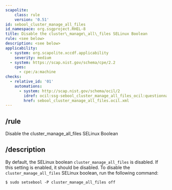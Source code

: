 ```yaml
---
scapolite:
    class: rule
    version: '0.51'
id: sebool_cluster_manage_all_files
id_namespace: org.ssgproject.RHEL-8
title: Disable the cluster\_manage\_all\_files SELinux Boolean
rule: <see below>
description: <see below>
applicability:
  - system: org.scapolite.xccdf.applicability
    severity: medium
  - system: https://scap.nist.gov/schema/cpe/2.2
    cpes:
      - cpe:/a:machine
checks:
  - relative_id: '01'
    automations:
      - system: http://scap.nist.gov/schema/ocil/2
        idref: ocil:ssg-sebool_cluster_manage_all_files_ocil:questionnaire:1
        href: sebool_cluster_manage_all_files.ocil.xml
---
```



## /rule

Disable the cluster\_manage\_all\_files SELinux Boolean

## /description

By
default, the SELinux boolean `cluster_manage_all_files` is disabled. If
this setting is enabled, it should be disabled. To disable the
`cluster_manage_all_files` SELinux boolean, run the following command:

``` 
$ sudo setsebool -P cluster_manage_all_files off
```
